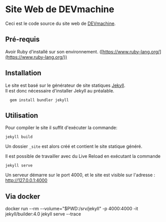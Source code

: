 # Site Web de DEVmachine

Ceci est le code source du site web de [DEVmachine](https://www.devmachine.fr).

## Pré-requis

Avoir Ruby d'installé sur son environnement. ([https://www.ruby-lang.org/](https://www.ruby-lang.org/))

## Installation

Le site est basé sur le générateur de site statiques [Jekyll](https://jekyllrb.com/).   
Il est donc nécessaire d'installer Jekyll au préalable.

      gem install bundler jekyll
    

## Utilisation

Pour compiler le site il suffit d'exécuter la commande:

    jekyll build
 
Un dossier `_site` est alors créé et contient le site statique généré.

Il est possible de travailler avec du Live Reload en exécutant la commande 

    jekyll serve

Un serveur démarre sur le port 4000, et le site est visible sur l'adresse : http://127.0.0.1:4000

## Via docker
docker run --rm --volume="$PWD:/srv/jekyll" -p 4000:4000 -it jekyll/builder:4.0 jekyll serve --trace
